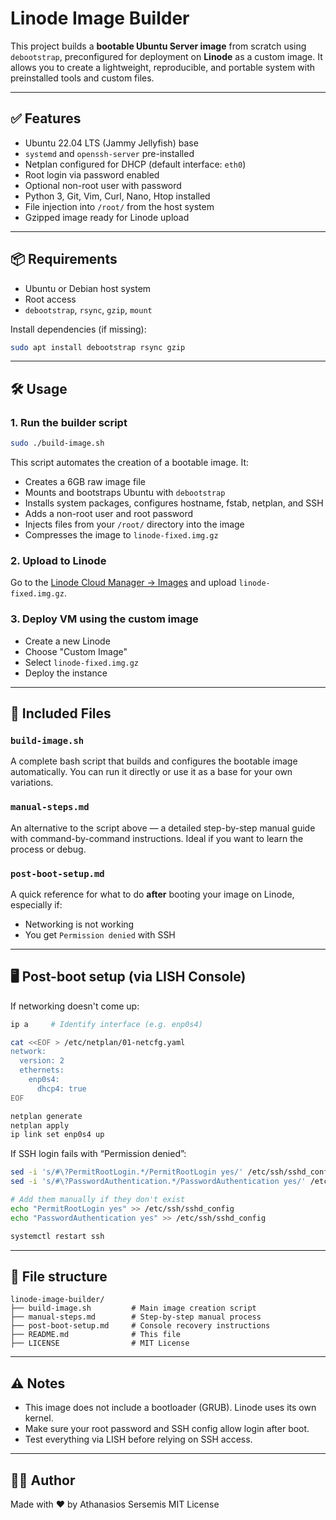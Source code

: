 # Linode Image Builder

This project builds a **bootable Ubuntu Server image** from scratch using `debootstrap`, preconfigured for deployment on **Linode** as a custom image. It allows you to create a lightweight, reproducible, and portable system with preinstalled tools and custom files.

---

## ✅ Features

- Ubuntu 22.04 LTS (Jammy Jellyfish) base
- `systemd` and `openssh-server` pre-installed
- Netplan configured for DHCP (default interface: `eth0`)
- Root login via password enabled
- Optional non-root user with password
- Python 3, Git, Vim, Curl, Nano, Htop installed
- File injection into `/root/` from the host system
- Gzipped image ready for Linode upload

---

## 📦 Requirements

- Ubuntu or Debian host system
- Root access
- `debootstrap`, `rsync`, `gzip`, `mount`

Install dependencies (if missing):

```bash
sudo apt install debootstrap rsync gzip
```

---

## 🛠️ Usage

### 1. Run the builder script

```bash
sudo ./build-image.sh
```

This script automates the creation of a bootable image. It:

- Creates a 6GB raw image file
- Mounts and bootstraps Ubuntu with `debootstrap`
- Installs system packages, configures hostname, fstab, netplan, and SSH
- Adds a non-root user and root password
- Injects files from your `/root/` directory into the image
- Compresses the image to `linode-fixed.img.gz`

### 2. Upload to Linode

Go to the [Linode Cloud Manager → Images](https://cloud.linode.com/images) and upload `linode-fixed.img.gz`.

### 3. Deploy VM using the custom image

- Create a new Linode
- Choose "Custom Image"
- Select `linode-fixed.img.gz`
- Deploy the instance

---

## 📖 Included Files

### `build-image.sh`
A complete bash script that builds and configures the bootable image automatically. You can run it directly or use it as a base for your own variations.

### `manual-steps.md`
An alternative to the script above — a detailed step-by-step manual guide with command-by-command instructions. Ideal if you want to learn the process or debug.

### `post-boot-setup.md`
A quick reference for what to do **after** booting your image on Linode, especially if:
- Networking is not working
- You get `Permission denied` with SSH

---

## 🖥️ Post-boot setup (via LISH Console)

If networking doesn't come up:

```bash
ip a     # Identify interface (e.g. enp0s4)

cat <<EOF > /etc/netplan/01-netcfg.yaml
network:
  version: 2
  ethernets:
    enp0s4:
      dhcp4: true
EOF

netplan generate
netplan apply
ip link set enp0s4 up
```

If SSH login fails with “Permission denied”:

```bash
sed -i 's/#\?PermitRootLogin.*/PermitRootLogin yes/' /etc/ssh/sshd_config
sed -i 's/#\?PasswordAuthentication.*/PasswordAuthentication yes/' /etc/ssh/sshd_config

# Add them manually if they don't exist
echo "PermitRootLogin yes" >> /etc/ssh/sshd_config
echo "PasswordAuthentication yes" >> /etc/ssh/sshd_config

systemctl restart ssh


```

---

## 📁 File structure

```
linode-image-builder/
├── build-image.sh         # Main image creation script
├── manual-steps.md        # Step-by-step manual process
├── post-boot-setup.md     # Console recovery instructions
├── README.md              # This file
├── LICENSE                # MIT License
```

---

## ⚠️ Notes

- This image does not include a bootloader (GRUB). Linode uses its own kernel.
- Make sure your root password and SSH config allow login after boot.
- Test everything via LISH before relying on SSH access.

---

## 🧑‍💻 Author

Made with ❤️ by Athanasios Sersemis
MIT License